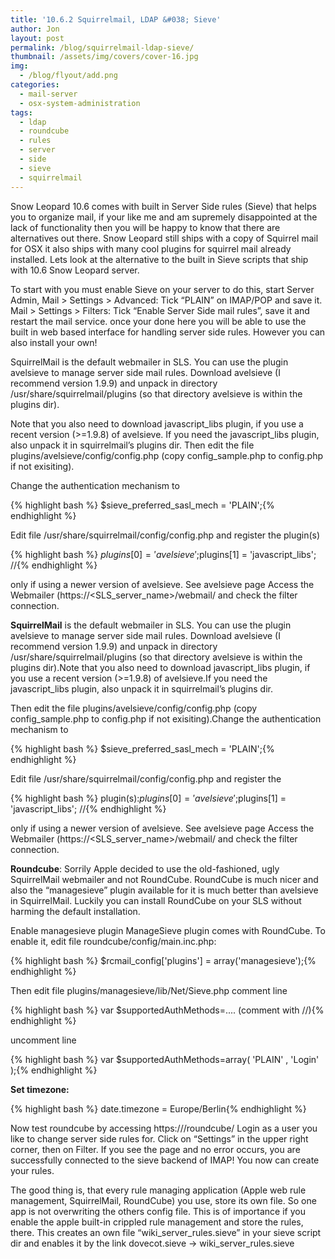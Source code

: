 ```yaml
---
title: '10.6.2 Squirrelmail, LDAP &#038; Sieve'
author: Jon
layout: post
permalink: /blog/squirrelmail-ldap-sieve/
thumbnail: /assets/img/covers/cover-16.jpg
img:
  - /blog/flyout/add.png
categories:
  - mail-server
  - osx-system-administration
tags:
  - ldap
  - roundcube
  - rules
  - server
  - side
  - sieve
  - squirrelmail
---
```

Snow Leopard 10.6 comes with built in Server Side rules (Sieve) that helps you to organize mail, if your like me and am supremely disappointed at the lack of functionality then you will be happy to know that there are alternatives out there. Snow Leopard still ships with a copy of Squirrel mail for OSX it also ships with many cool plugins for squirrel mail already installed. Lets look at the alternative to the built in Sieve scripts that ship with 10.6 Snow Leopard server.

To start with you must enable Sieve on your server to do this, start Server Admin, Mail > Settings > Advanced: Tick &#8220;PLAIN&#8221; on IMAP/POP and save it. Mail > Settings > Filters: Tick &#8220;Enable Server Side mail rules&#8221;, save it and restart the mail service. once your done here you will be able to use the built in web based interface for handling server side rules. However you can also install your own!

SquirrelMail is the default webmailer in SLS. You can use the plugin avelsieve to manage server side mail rules. Download avelsieve (I recommend version 1.9.9) and unpack in directory /usr/share/squirrelmail/plugins (so that directory avelsieve is within the plugins dir).

Note that you also need to download javascript\_libs plugin, if you use a recent version (>=1.9.8) of avelsieve. If you need the javascript\_libs plugin, also unpack it in squirrelmail&#8217;s plugins dir. Then edit the file plugins/avelsieve/config/config.php (copy config_sample.php to config.php if not exisiting).

Change the authentication mechanism to

{% highlight bash %}
$sieve_preferred_sasl_mech = 'PLAIN';{% endhighlight %}

Edit file /usr/share/squirrelmail/config/config.php and register the plugin(s)

{% highlight bash %}
$plugins[0] = 'avelsieve'; $plugins[1] = 'javascript_libs'; //{% endhighlight %}

only if using a newer version of avelsieve. See avelsieve page Access the Webmailer (https://<SLS\_server\_name>/webmail/ and check the filter connection.

**SquirrelMail** is the default webmailer in SLS. You can use the plugin avelsieve to manage server side mail rules. Download avelsieve (I recommend version 1.9.9) and unpack in directory /usr/share/squirrelmail/plugins (so that directory avelsieve is within the plugins dir).Note that you also need to download javascript\_libs plugin, if you use a recent version (>=1.9.8) of avelsieve.If you need the javascript\_libs plugin, also unpack it in squirrelmail&#8217;s plugins dir.

Then edit the file plugins/avelsieve/config/config.php (copy config_sample.php to config.php if not exisiting).Change the authentication mechanism to  

{% highlight bash %}
$sieve_preferred_sasl_mech = 'PLAIN';{% endhighlight %}

Edit file /usr/share/squirrelmail/config/config.php and register the

{% highlight bash %}
plugin(s):$plugins[0] = 'avelsieve';$plugins[1] = 'javascript_libs'; //{% endhighlight %}

only if using a newer version of avelsieve. See avelsieve page Access the Webmailer (https://<SLS\_server\_name>/webmail/ and check the filter connection.

**Roundcube**: Sorrily Apple decided to use the old-fashioned, ugly SquirrelMail webmailer and not RoundCube. RoundCube is much nicer and also the &#8220;managesieve&#8221; plugin available for it is much better than avelsieve in SquirrelMail. Luckily you can install RoundCube on your SLS without harming the default installation.

Enable managesieve plugin ManageSieve plugin comes with RoundCube. To enable it, edit file roundcube/config/main.inc.php:

{% highlight bash %}
$rcmail_config['plugins'] = array('managesieve');{% endhighlight %}

Then edit file plugins/managesieve/lib/Net/Sieve.php comment line

{% highlight bash %}
var $supportedAuthMethods=.... (comment with //){% endhighlight %}

uncomment line

{% highlight bash %}
var $supportedAuthMethods=array( 'PLAIN' , 'Login' );{% endhighlight %}

**Set timezone:**

{% highlight bash %}
date.timezone = Europe/Berlin{% endhighlight %}

Now test roundcube by accessing https:///roundcube/ Login as a user you like to change server side rules for. Click on &#8220;Settings&#8221; in the upper right corner, then on Filter. If you see the page and no error occurs, you are successfully connected to the sieve backend of IMAP! You now can create your rules.

The good thing is, that every rule managing application (Apple web rule management, SquirrelMail, RoundCube) you use, store its own file. So one app is not overwriting the others config file. This is of importance if you enable the apple built-in crippled rule management and store the rules, there. This creates an own file &#8220;wiki\_server\_rules.sieve&#8221; in your sieve script dir and enables it by the link dovecot.sieve -> wiki\_server\_rules.sieve

